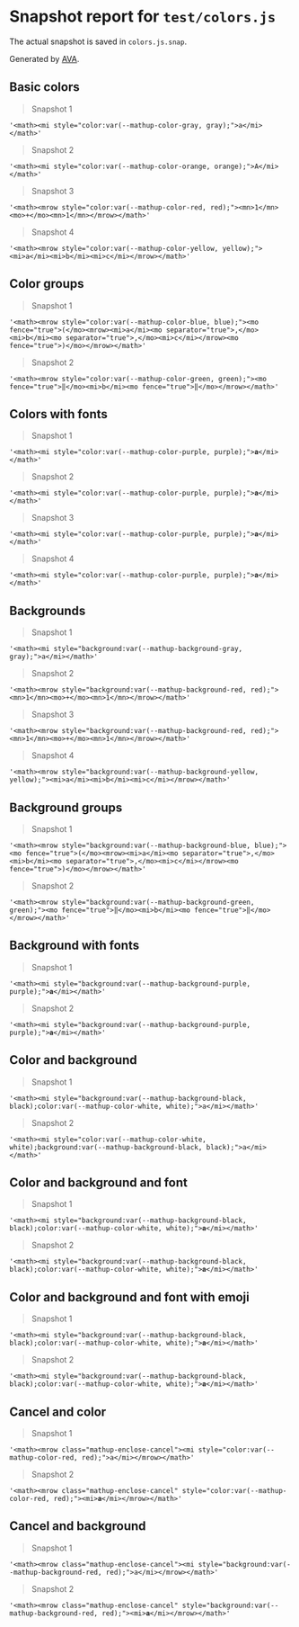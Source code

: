 # Snapshot report for `test/colors.js`

The actual snapshot is saved in `colors.js.snap`.

Generated by [AVA](https://avajs.dev).

## Basic colors

> Snapshot 1

    '<math><mi style="color:var(--mathup-color-gray, gray);">a</mi></math>'

> Snapshot 2

    '<math><mi style="color:var(--mathup-color-orange, orange);">A</mi></math>'

> Snapshot 3

    '<math><mrow style="color:var(--mathup-color-red, red);"><mn>1</mn><mo>+</mo><mn>1</mn></mrow></math>'

> Snapshot 4

    '<math><mrow style="color:var(--mathup-color-yellow, yellow);"><mi>a</mi><mi>b</mi><mi>c</mi></mrow></math>'

## Color groups

> Snapshot 1

    '<math><mrow style="color:var(--mathup-color-blue, blue);"><mo fence="true">(</mo><mrow><mi>a</mi><mo separator="true">,</mo><mi>b</mi><mo separator="true">,</mo><mi>c</mi></mrow><mo fence="true">)</mo></mrow></math>'

> Snapshot 2

    '<math><mrow style="color:var(--mathup-color-green, green);"><mo fence="true">‖</mo><mi>b</mi><mo fence="true">‖</mo></mrow></math>'

## Colors with fonts

> Snapshot 1

    '<math><mi style="color:var(--mathup-color-purple, purple);">𝐚</mi></math>'

> Snapshot 2

    '<math><mi style="color:var(--mathup-color-purple, purple);">𝐚</mi></math>'

> Snapshot 3

    '<math><mi style="color:var(--mathup-color-purple, purple);">𝐚</mi></math>'

> Snapshot 4

    '<math><mi style="color:var(--mathup-color-purple, purple);">𝐚</mi></math>'

## Backgrounds

> Snapshot 1

    '<math><mi style="background:var(--mathup-background-gray, gray);">a</mi></math>'

> Snapshot 2

    '<math><mrow style="background:var(--mathup-background-red, red);"><mn>1</mn><mo>+</mo><mn>1</mn></mrow></math>'

> Snapshot 3

    '<math><mrow style="background:var(--mathup-background-red, red);"><mn>1</mn><mo>+</mo><mn>1</mn></mrow></math>'

> Snapshot 4

    '<math><mrow style="background:var(--mathup-background-yellow, yellow);"><mi>a</mi><mi>b</mi><mi>c</mi></mrow></math>'

## Background groups

> Snapshot 1

    '<math><mrow style="background:var(--mathup-background-blue, blue);"><mo fence="true">(</mo><mrow><mi>a</mi><mo separator="true">,</mo><mi>b</mi><mo separator="true">,</mo><mi>c</mi></mrow><mo fence="true">)</mo></mrow></math>'

> Snapshot 2

    '<math><mrow style="background:var(--mathup-background-green, green);"><mo fence="true">‖</mo><mi>b</mi><mo fence="true">‖</mo></mrow></math>'

## Background with fonts

> Snapshot 1

    '<math><mi style="background:var(--mathup-background-purple, purple);">𝐚</mi></math>'

> Snapshot 2

    '<math><mi style="background:var(--mathup-background-purple, purple);">𝐚</mi></math>'

## Color and background

> Snapshot 1

    '<math><mi style="background:var(--mathup-background-black, black);color:var(--mathup-color-white, white);">a</mi></math>'

> Snapshot 2

    '<math><mi style="color:var(--mathup-color-white, white);background:var(--mathup-background-black, black);">a</mi></math>'

## Color and background and font

> Snapshot 1

    '<math><mi style="background:var(--mathup-background-black, black);color:var(--mathup-color-white, white);">𝐚</mi></math>'

> Snapshot 2

    '<math><mi style="background:var(--mathup-background-black, black);color:var(--mathup-color-white, white);">𝐚</mi></math>'

## Color and background and font with emoji

> Snapshot 1

    '<math><mi style="background:var(--mathup-background-black, black);color:var(--mathup-color-white, white);">𝐚</mi></math>'

> Snapshot 2

    '<math><mi style="background:var(--mathup-background-black, black);color:var(--mathup-color-white, white);">𝐚</mi></math>'

## Cancel and color

> Snapshot 1

    '<math><mrow class="mathup-enclose-cancel"><mi style="color:var(--mathup-color-red, red);">a</mi></mrow></math>'

> Snapshot 2

    '<math><mrow class="mathup-enclose-cancel" style="color:var(--mathup-color-red, red);"><mi>𝐚</mi></mrow></math>'

## Cancel and background

> Snapshot 1

    '<math><mrow class="mathup-enclose-cancel"><mi style="background:var(--mathup-background-red, red);">a</mi></mrow></math>'

> Snapshot 2

    '<math><mrow class="mathup-enclose-cancel" style="background:var(--mathup-background-red, red);"><mi>𝐚</mi></mrow></math>'
